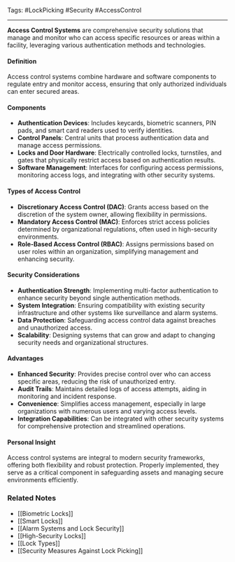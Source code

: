 Tags: #LockPicking #Security #AccessControl

---

**Access Control Systems** are comprehensive security solutions that manage and monitor who can access specific resources or areas within a facility, leveraging various authentication methods and technologies.

#### **Definition**

Access control systems combine hardware and software components to regulate entry and monitor access, ensuring that only authorized individuals can enter secured areas.

#### **Components**

- **Authentication Devices**: Includes keycards, biometric scanners, PIN pads, and smart card readers used to verify identities.
- **Control Panels**: Central units that process authentication data and manage access permissions.
- **Locks and Door Hardware**: Electrically controlled locks, turnstiles, and gates that physically restrict access based on authentication results.
- **Software Management**: Interfaces for configuring access permissions, monitoring access logs, and integrating with other security systems.

#### **Types of Access Control**

- **Discretionary Access Control (DAC)**: Grants access based on the discretion of the system owner, allowing flexibility in permissions.
- **Mandatory Access Control (MAC)**: Enforces strict access policies determined by organizational regulations, often used in high-security environments.
- **Role-Based Access Control (RBAC)**: Assigns permissions based on user roles within an organization, simplifying management and enhancing security.

#### **Security Considerations**

- **Authentication Strength**: Implementing multi-factor authentication to enhance security beyond single authentication methods.
- **System Integration**: Ensuring compatibility with existing security infrastructure and other systems like surveillance and alarm systems.
- **Data Protection**: Safeguarding access control data against breaches and unauthorized access.
- **Scalability**: Designing systems that can grow and adapt to changing security needs and organizational structures.

#### **Advantages**

- **Enhanced Security**: Provides precise control over who can access specific areas, reducing the risk of unauthorized entry.
- **Audit Trails**: Maintains detailed logs of access attempts, aiding in monitoring and incident response.
- **Convenience**: Simplifies access management, especially in large organizations with numerous users and varying access levels.
- **Integration Capabilities**: Can be integrated with other security systems for comprehensive protection and streamlined operations.

#### **Personal Insight**

Access control systems are integral to modern security frameworks, offering both flexibility and robust protection. Properly implemented, they serve as a critical component in safeguarding assets and managing secure environments efficiently.

### **Related Notes**

- [[Biometric Locks]]
- [[Smart Locks]]
- [[Alarm Systems and Lock Security]]
- [[High-Security Locks]]
- [[Lock Types]]
- [[Security Measures Against Lock Picking]]